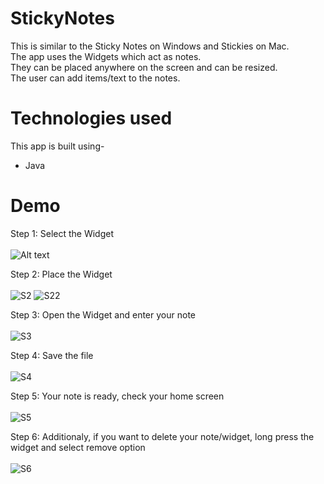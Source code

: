 # StickyNotes
This is similar to the Sticky Notes on Windows and Stickies on Mac.<br>
The app uses the Widgets which act as notes. <br>
They can be placed anywhere on the screen and can be resized.<br>
The user can add items/text to the notes.

# Technologies used
This app is built using-
- Java

# Demo
Step 1: Select the Widget<br><br>
![Alt text](/S1.png)

Step 2: Place the Widget<br><br>
![S2](./demo_pics/S2.png)
![S22](./demo_pics/S22.png)

Step 3: Open the Widget and enter your note<br><br>
![S3](./demo_pics/S3.png)

Step 4: Save the file<br><br>
![S4](./demo_pics/S4.png)

Step 5: Your note is ready, check your home screen<br><br>
![S5](./demo_pics/S5.png)

Step 6: Additionaly, if you want to delete your note/widget, long press the widget and select remove option<br><br>
![S6](./demo_pics/S6.png) 